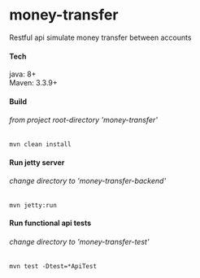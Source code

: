 # money-transfer
Restful api simulate money transfer between accounts


#### Tech
java: 8+  
Maven: 3.3.9+

#### Build 
###### from project root-directory 'money-transfer'
`mvn clean install`

#### Run jetty server
###### change directory to 'money-transfer-backend'
`mvn jetty:run`

#### Run functional api tests
###### change directory to 'money-transfer-test'

`mvn test -Dtest=*ApiTest`


